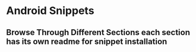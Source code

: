 # Android Snippets

## Browse Through Different Sections each section has its own readme for snippet installation
